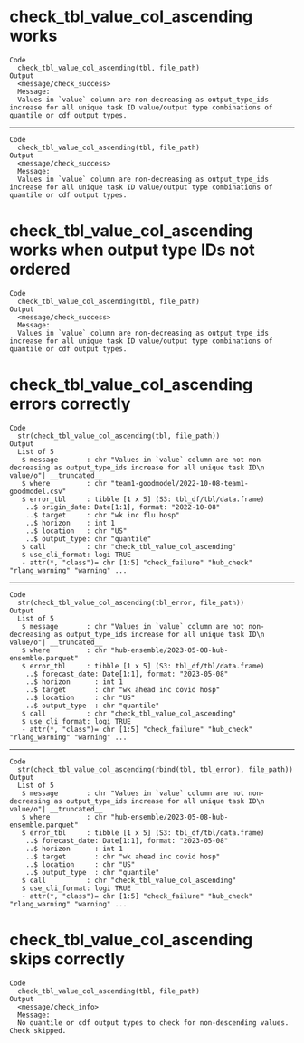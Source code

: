 # check_tbl_value_col_ascending works

    Code
      check_tbl_value_col_ascending(tbl, file_path)
    Output
      <message/check_success>
      Message:
      Values in `value` column are non-decreasing as output_type_ids increase for all unique task ID value/output type combinations of quantile or cdf output types.

---

    Code
      check_tbl_value_col_ascending(tbl, file_path)
    Output
      <message/check_success>
      Message:
      Values in `value` column are non-decreasing as output_type_ids increase for all unique task ID value/output type combinations of quantile or cdf output types.

# check_tbl_value_col_ascending works when output type IDs not ordered

    Code
      check_tbl_value_col_ascending(tbl, file_path)
    Output
      <message/check_success>
      Message:
      Values in `value` column are non-decreasing as output_type_ids increase for all unique task ID value/output type combinations of quantile or cdf output types.

# check_tbl_value_col_ascending errors correctly

    Code
      str(check_tbl_value_col_ascending(tbl, file_path))
    Output
      List of 5
       $ message       : chr "Values in `value` column are not non-decreasing as output_type_ids increase for all unique task ID\n    value/o"| __truncated__
       $ where         : chr "team1-goodmodel/2022-10-08-team1-goodmodel.csv"
       $ error_tbl     : tibble [1 x 5] (S3: tbl_df/tbl/data.frame)
        ..$ origin_date: Date[1:1], format: "2022-10-08"
        ..$ target     : chr "wk inc flu hosp"
        ..$ horizon    : int 1
        ..$ location   : chr "US"
        ..$ output_type: chr "quantile"
       $ call          : chr "check_tbl_value_col_ascending"
       $ use_cli_format: logi TRUE
       - attr(*, "class")= chr [1:5] "check_failure" "hub_check" "rlang_warning" "warning" ...

---

    Code
      str(check_tbl_value_col_ascending(tbl_error, file_path))
    Output
      List of 5
       $ message       : chr "Values in `value` column are not non-decreasing as output_type_ids increase for all unique task ID\n    value/o"| __truncated__
       $ where         : chr "hub-ensemble/2023-05-08-hub-ensemble.parquet"
       $ error_tbl     : tibble [1 x 5] (S3: tbl_df/tbl/data.frame)
        ..$ forecast_date: Date[1:1], format: "2023-05-08"
        ..$ horizon      : int 1
        ..$ target       : chr "wk ahead inc covid hosp"
        ..$ location     : chr "US"
        ..$ output_type  : chr "quantile"
       $ call          : chr "check_tbl_value_col_ascending"
       $ use_cli_format: logi TRUE
       - attr(*, "class")= chr [1:5] "check_failure" "hub_check" "rlang_warning" "warning" ...

---

    Code
      str(check_tbl_value_col_ascending(rbind(tbl, tbl_error), file_path))
    Output
      List of 5
       $ message       : chr "Values in `value` column are not non-decreasing as output_type_ids increase for all unique task ID\n    value/o"| __truncated__
       $ where         : chr "hub-ensemble/2023-05-08-hub-ensemble.parquet"
       $ error_tbl     : tibble [1 x 5] (S3: tbl_df/tbl/data.frame)
        ..$ forecast_date: Date[1:1], format: "2023-05-08"
        ..$ horizon      : int 1
        ..$ target       : chr "wk ahead inc covid hosp"
        ..$ location     : chr "US"
        ..$ output_type  : chr "quantile"
       $ call          : chr "check_tbl_value_col_ascending"
       $ use_cli_format: logi TRUE
       - attr(*, "class")= chr [1:5] "check_failure" "hub_check" "rlang_warning" "warning" ...

# check_tbl_value_col_ascending skips correctly

    Code
      check_tbl_value_col_ascending(tbl, file_path)
    Output
      <message/check_info>
      Message:
      No quantile or cdf output types to check for non-descending values. Check skipped.

